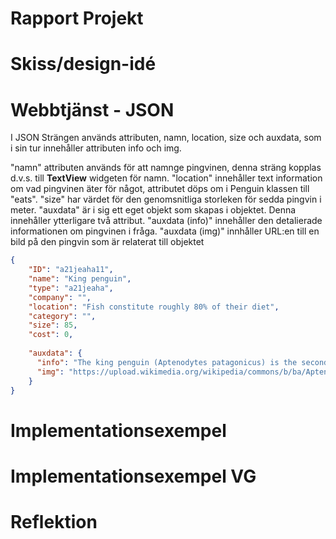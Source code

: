 
# Rapport Projekt
# Skiss/design-idé
# Webbtjänst - JSON

I JSON Strängen används attributen, namn, location, size och auxdata, som i sin tur innehåller attributen info och img.

"namn" attributen används för att namnge pingvinen, denna sträng kopplas d.v.s. till __TextView__ widgeten för namn.
"location" innehåller text information om vad pingvinen äter för något, attributet döps om i Penguin klassen till "eats".
"size" har värdet för den genomsnitliga storleken för sedda pingvin i meter.
"auxdata" är i sig ett eget objekt som skapas i objektet. Denna innehåller ytterligare två attribut.
"auxdata (info)" innehåller den detalierade informationen om pingvinen i fråga.
"auxdata (img)" innhåller URL:en till en bild på den pingvin som är relaterat till objektet   

````JSON
{
    "ID": "a21jeaha11",
    "name": "King penguin",
    "type": "a21jeaha",
    "company": "",
    "location": "Fish constitute roughly 80% of their diet",
    "category": "",
    "size": 85,
    "cost": 0,
    
    "auxdata": {
      "info": "The king penguin (Aptenodytes patagonicus) is the second largest species of penguin, smaller, but somewhat similar in appearance to the emperor penguin. There are two subspecies: A. p. patagonicus and A. p. halli; patagonicus is found in the South Atlantic and halli in the South Indian Ocean (at the Kerguelen Islands, Crozet Island, Prince Edward Islands and Heard Island and McDonald Islands) and at Macquarie Island. King penguins mainly eat lanternfish, squid and krill. On foraging trips, king penguins repeatedly dive to over 100 metres (300 ft), and have been recorded at depths greater than 300 metres (1,000 ft). Predators of the king penguin include giant petrels, skuas, the snowy sheathbill, the leopard seal and the orca. King penguins breed on the Subantarctic islands at the northern reaches of Antarctica, South Georgia, and other temperate islands of the region. ",
      "img": "https://upload.wikimedia.org/wikipedia/commons/b/ba/Aptenodytes_patagonicus_-St_Andrews_Bay%2C_South_Georgia%2C_British_Overseas_Territories%2C_UK_-head-8_%281%29.jpg"
    }
}
````
# Implementationsexempel
# Implementationsexempel VG
# Reflektion